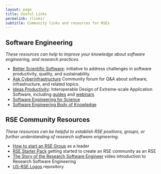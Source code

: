 ```yaml
---
layout: page
title: Useful Links
permalink: /links/
subtitle: Community links and resources for RSEs
---
```



## Software Engineering

_These resources can help to improve your knowledge about software engineering, and research practices._

 - [Better Scientific Software](https://bssw.io/): initiative to address challenges in software productivity, quality, and sustainability.
 - [Ask Cyberinfrastructure](https://ask.cyberinfrastructure.org/) Community forum for Q&A about software, infrastructure, and related topics. 
 - [Ideas Productivity](https://ideas-productivity.org/): Interoperable Design of Extreme-scale Application Software, including [guides](https://ideas-productivity.org/resources/howtos/) and [webinars](https://ideas-productivity.org/events/hpc-best-practices-webinars/)
 - [Software Engineering for Science](https://se4science.org/)
 - [Software Engineering Body of Knowledge](https://www.computer.org/education/bodies-of-knowledge/software-engineering)


## RSE Community Resources

_These resources can be helpful to establish RSE positions, groups, or further understanding of research software engineering._

 - [How to start an RSE Group](https://rse.ac.uk/resources/how-to-start-an-rse-group/) as a leader
 - [RSE Starter Pack](https://us-rse.org/starter-pack/#/) getting started to create an RSE community as an RSE
 - [The Story of the Research Software Engineer](https://www.youtube.com/watch?v=trAfA9VWLTQ) video introduction to Research Software Engineering
 - [US-RSE Logos](https://github.com/usrse/logo) repository


